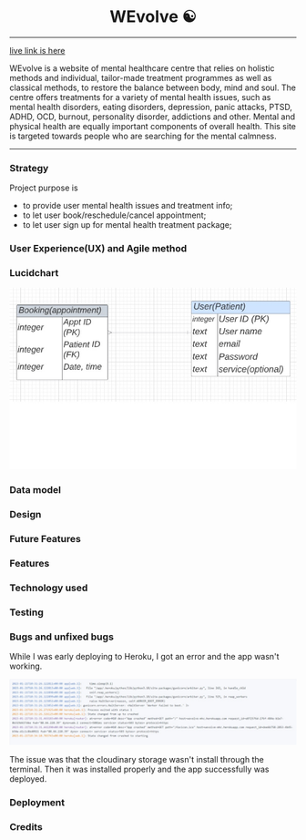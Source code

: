 # <h1 align ="center"> WEvolve ☯ </h1>
---
[live link is here]()

 WEvolve is a website of mental healthcare centre that relies on holistic methods and individual, tailor-made treatment programmes as well as classical methods, to restore the balance between body, mind and soul. The centre offers treatments for a variety of mental health issues, such as mental health disorders, eating disorders, depression, panic attacks, PTSD, ADHD, OCD, burnout, personality disorder, addictions and other. Mental and physical health are equally important components of overall health. This site is targeted towards people who are searching for the mental calmness.

---
### Strategy

Project purpose is
* to provide user mental health issues and treatment info;
* to let user book/reschedule/cancel appointment;
* to let user sign up for mental health treatment package;

### User Experience(UX) and Agile method



### Lucidchart

<img src="./media/erd.jpg">

### Data model


### Design


### Future Features


### Features


### Technology used


### Testing


### Bugs and unfixed bugs
While I was early deploying to Heroku, I got an error and the app wasn't working. 

<img src="./media/error.jpg">

The issue was that the cloudinary storage wasn't install through the terminal. Then it was installed properly and the app successfully was deployed.

### Deployment


### Credits





